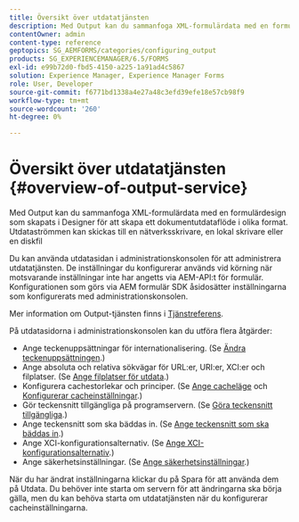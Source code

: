 ```yaml
---
title: Översikt över utdatatjänsten
description: Med Output kan du sammanfoga XML-formulärdata med en formulärdesign som skapats i Designer för att skapa ett dokumentutdataflöde i olika format.
contentOwner: admin
content-type: reference
geptopics: SG_AEMFORMS/categories/configuring_output
products: SG_EXPERIENCEMANAGER/6.5/FORMS
exl-id: e99b72d0-fbd5-4150-a225-1a91ad4c5867
solution: Experience Manager, Experience Manager Forms
role: User, Developer
source-git-commit: f6771bd1338a4e27a48c3efd39efe18e57cb98f9
workflow-type: tm+mt
source-wordcount: '260'
ht-degree: 0%

---
```


# Översikt över utdatatjänsten {#overview-of-output-service}

Med Output kan du sammanfoga XML-formulärdata med en formulärdesign som skapats i Designer för att skapa ett dokumentutdataflöde i olika format. Utdataströmmen kan skickas till en nätverksskrivare, en lokal skrivare eller en diskfil

Du kan använda utdatasidan i administrationskonsolen för att administrera utdatatjänsten. De inställningar du konfigurerar används vid körning när motsvarande inställningar inte har angetts via AEM-API:t för formulär. Konfigurationen som görs via AEM formulär SDK åsidosätter inställningarna som konfigurerats med administrationskonsolen.

Mer information om Output-tjänsten finns i [Tjänstreferens](https://www.adobe.com/go/learn_aemforms_services_61).

På utdatasidorna i administrationskonsolen kan du utföra flera åtgärder:

* Ange teckenuppsättningar för internationalisering. (Se [Ändra teckenuppsättningen](/help/forms/using/admin-help/change-character-set.md#change-the-character-set).)
* Ange absoluta och relativa sökvägar för URL:er, URI:er, XCI:er och filplatser. (Se [Ange filplatser för utdata](/help/forms/using/admin-help/specify-file-locations-output.md#specify-file-locations-for-output).)
* Konfigurera cachestorlekar och principer. (Se [Ange cacheläge](/help/forms/using/admin-help/configuring-caching-output.md#specifying-the-cache-mode) och [Konfigurerar cacheinställningar](/help/forms/using/admin-help/configuring-caching-output.md#configuring-cache-settings).)
* Gör teckensnitt tillgängliga på programservern. (Se [Göra teckensnitt tillgängliga](/help/forms/using/admin-help/make-fonts-available.md#make-fonts-available).)
* Ange teckensnitt som ska bäddas in. (Se [Ange teckensnitt som ska bäddas in](/help/forms/using/admin-help/specify-fonts-embed.md#specify-fonts-to-embed).)
* Ange XCI-konfigurationsalternativ. (Se [Ange XCI-konfigurationsalternativ](/help/forms/using/admin-help/specify-xci-configuration-options.md#specify-xci-configuration-options).)
* Ange säkerhetsinställningar. (Se [Ange säkerhetsinställningar](/help/forms/using/admin-help/specify-security-settings.md#specify-security-settings).)

När du har ändrat inställningarna klickar du på Spara för att använda dem på Utdata. Du behöver inte starta om servern för att ändringarna ska börja gälla, men du kan behöva starta om utdatatjänsten när du konfigurerar cacheinställningarna.
